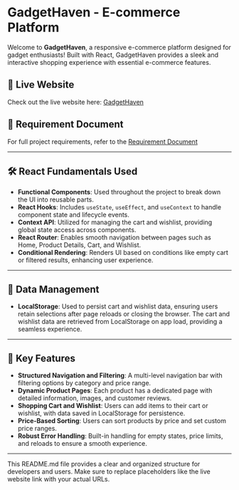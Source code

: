 # GadgetHaven - E-commerce Platform

Welcome to **GadgetHaven**, a responsive e-commerce platform designed for gadget enthusiasts! Built with React, GadgetHaven provides a sleek and interactive shopping experience with essential e-commerce features.

## 📍 Live Website
Check out the live website here: [GadgetHaven](https://example.com)

## 📄 Requirement Document
For full project requirements, refer to the [Requirement Document](https://example.com/requirements)

---

## 🛠️ React Fundamentals Used

- **Functional Components**: Used throughout the project to break down the UI into reusable parts.
- **React Hooks**: Includes `useState`, `useEffect`, and `useContext` to handle component state and lifecycle events.
- **Context API**: Utilized for managing the cart and wishlist, providing global state access across components.
- **React Router**: Enables smooth navigation between pages such as Home, Product Details, Cart, and Wishlist.
- **Conditional Rendering**: Renders UI based on conditions like empty cart or filtered results, enhancing user experience.

---

## 🔄 Data Management

- **LocalStorage**: Used to persist cart and wishlist data, ensuring users retain selections after page reloads or closing the browser. The cart and wishlist data are retrieved from LocalStorage on app load, providing a seamless experience.

---

## 🌟 Key Features

- **Structured Navigation and Filtering**: A multi-level navigation bar with filtering options by category and price range.
- **Dynamic Product Pages**: Each product has a dedicated page with detailed information, images, and customer reviews.
- **Shopping Cart and Wishlist**: Users can add items to their cart or wishlist, with data saved in LocalStorage for persistence.
- **Price-Based Sorting**: Users can sort products by price and set custom price ranges.
- **Robust Error Handling**: Built-in handling for empty states, price limits, and reloads to ensure a smooth experience.

---

This README.md file provides a clear and organized structure for developers and users. Make sure to replace placeholders like the live website link with your actual URLs.
